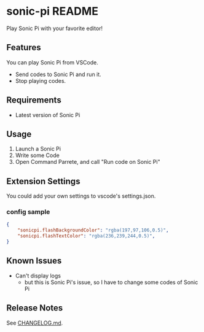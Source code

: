 # sonic-pi README

Play Sonic Pi with your favorite editor!

## Features

You can play Sonic Pi from VSCode.

- Send codes to Sonic Pi and run it.
- Stop playing codes.

## Requirements

- Latest version of Sonic Pi

## Usage

1. Launch a Sonic Pi
2. Write some Code
3. Open Command Parrete, and call "Run code on Sonic Pi"

## Extension Settings

You could add your own settings to vscode's settings.json.

### config sample

```json
{
    "sonicpi.flashBackgroundColor": "rgba(197,97,106,0.5)",
    "sonicpi.flashTextColor": "rgba(236,239,244,0.5)",
}
```

## Known Issues

- Can't display logs
  - but this is Sonic Pi's issue, so I have to change some codes of Sonic Pi

## Release Notes

See [CHANGELOG.md](https://github.com/mactkg/vscode-sonic-pi/blob/master/CHANGELOG.md).
